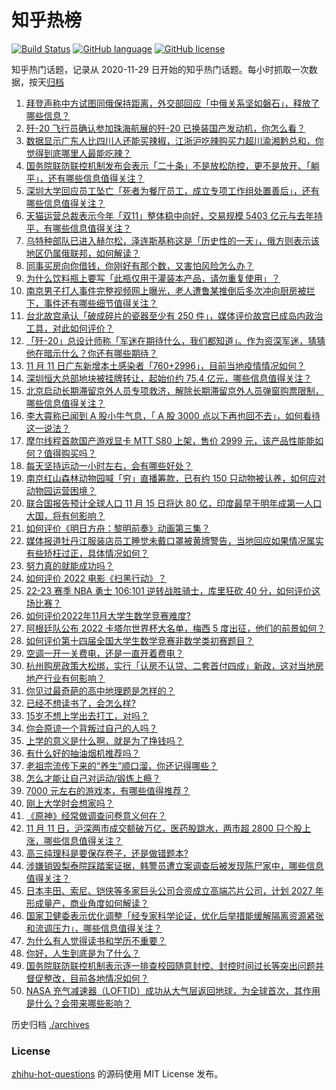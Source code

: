 # 知乎热榜
[![Build Status](https://github.com/ToWeLong/zhihu-hot-questions/workflows/CI/badge.svg)](https://github.com/ToWeLong/zhihu-hot-questions/actions)
[![GitHub language](https://img.shields.io/badge/language-golang-orange.svg)](https://golang.org/)
[![GitHub license](https://img.shields.io/github/license/ToWeLong/zhihu-hot-questions)](https://github.com/ToWeLong/zhihu-hot-questions/blob/main/LICENSE)

知乎热门话题，记录从 2020-11-29 日开始的知乎热门话题。每小时抓取一次数据，按天[归档](./archives)

<!-- BEGIN -->

1. [拜登声称中方试图同俄保持距离，外交部回应「中俄关系坚如磐石」，释放了哪些信息？](https://www.zhihu.com/question/566080312)
1. [歼-20 飞行员确认参加珠海航展的歼-20 已换装国产发动机，你怎么看？](https://www.zhihu.com/question/565990677)
1. [数据显示广东人比四川人还能买辣椒，江浙沪吃辣购买力超川渝湘黔总和，你觉得到底哪里人最能吃辣？](https://www.zhihu.com/question/566054409)
1. [国务院联防联控机制发布会表示「二十条」不是放松防控，更不是放开、「躺平」，还有哪些信息值得关注？](https://www.zhihu.com/question/566254559)
1. [深圳大学回应员工坠亡「死者为餐厅员工，成立专项工作组处置善后」，还有哪些信息值得关注？](https://www.zhihu.com/question/566231553)
1. [天猫运营总裁表示今年「双11」整体稳中向好，交易规模 5403 亿元与去年持平，有哪些信息值得关注？](https://www.zhihu.com/question/566071602)
1. [乌特种部队已进入赫尔松，泽连斯基称这是「历史性的一天」，俄方则表示该地区仍属俄联邦，如何解读？](https://www.zhihu.com/question/566241750)
1. [同事买房向你借钱，你刚好有那个数，又害怕风险怎么办？](https://www.zhihu.com/question/561064068)
1. [为什么饮料瓶上要写「此瓶仅用于灌装本产品，请勿重复使用」？](https://www.zhihu.com/question/325657727)
1. [南京男子打人事件完整视频网上曝光，老人遭鲁某推倒后多次冲向厨房被拦下，事件还有哪些细节值得关注？](https://www.zhihu.com/question/566223577)
1. [台北故宫承认「破成碎片的瓷器至少有 250 件」，媒体评价故宫已成岛内政治工具，对此如何评价？](https://www.zhihu.com/question/565791637)
1. [「歼-20」总设计师称「军迷在期待什么，我们都知道」。作为资深军迷，猜猜他在暗示什么？你还有哪些期待？](https://www.zhihu.com/question/565222687)
1. [11 月 11 日广东新增本土感染者「760+2996」，目前当地疫情情况如何？](https://www.zhihu.com/question/566205891)
1. [深圳恒大总部地块被挂牌转让，起始价约 75.4 亿元，哪些信息值得关注？](https://www.zhihu.com/question/566089833)
1. [北京启动长期滞留京外人员专项救济，解除长期滞留京外人员弹窗购票限制，哪些信息值得关注？](https://www.zhihu.com/question/566268389)
1. [李大霄称已闻到 A 股小牛气息，「 A 股 3000 点以下再也回不去」，如何看待这一说法？](https://www.zhihu.com/question/566041628)
1. [摩尔线程首款国产游戏显卡 MTT S80 上架，售价 2999 元，该产品性能能如何？值得购买吗？](https://www.zhihu.com/question/565992203)
1. [每天坚持运动一小时左右，会有哪些好处？](https://www.zhihu.com/question/534888239)
1. [南京红山森林动物园喊「穷」直播筹款，已有约 150 只动物被认养，如何应对动物园运营困境？](https://www.zhihu.com/question/565556759)
1. [联合国报告预计全球人口 11 月 15 日将达 80 亿，印度最早于明年成第一人口大国，将有何影响？](https://www.zhihu.com/question/565982678)
1. [如何评价《明日方舟：黎明前奏》动画第三集？](https://www.zhihu.com/question/566049743)
1. [媒体报道牡丹江服装店员工睡觉未戴口罩被黄牌警告，当地回应如果情况属实有些矫枉过正，具体情况如何？](https://www.zhihu.com/question/566252432)
1. [努力真的就能成功吗？](https://www.zhihu.com/question/530064628)
1. [如何评价 2022 电影《扫黑行动》？](https://www.zhihu.com/question/565319023)
1. [22-23 赛季 NBA 勇士 106:101 逆转战胜骑士，库里狂砍 40 分，如何评价这场比赛？](https://www.zhihu.com/question/566230453)
1. [如何评价2022年11月大学生数学竞赛难度?](https://www.zhihu.com/question/566232210)
1. [阿根廷队公布 2022 卡塔尔世界杯大名单，梅西 5 度出征，他们的前景如何？](https://www.zhihu.com/question/566097308)
1. [如何评价第十四届全国大学生数学竞赛非数学类初赛题目？](https://www.zhihu.com/question/566102277)
1. [空调一开一关费电，还是一直开着费电？](https://www.zhihu.com/question/285831334)
1. [杭州购房政策大松绑，实行「认房不认贷、二套首付四成」新政，这对当地房地产行业有何影响？](https://www.zhihu.com/question/566078237)
1. [你见过最奇葩的高中地理题是怎样的？](https://www.zhihu.com/question/266703570)
1. [已经不想读书了，会怎么样?](https://www.zhihu.com/question/566096869)
1. [15岁不想上学出去打工，对吗？](https://www.zhihu.com/question/565859352)
1. [你会原谅一个背叛过自己的人吗？](https://www.zhihu.com/question/565323777)
1. [上学的意义是什么啊，就是为了挣钱吗？](https://www.zhihu.com/question/564872423)
1. [有什么好的抽油烟机推荐吗？](https://www.zhihu.com/question/424167178)
1. [老祖宗流传下来的“养生”顺口溜，你还记得哪些？](https://www.zhihu.com/question/559364920)
1. [怎么才能让自己对运动/锻炼上瘾？](https://www.zhihu.com/question/557250964)
1. [7000 元左右的游戏本，有哪些值得推荐？](https://www.zhihu.com/question/522960013)
1. [刚上大学时会想家吗？](https://www.zhihu.com/question/559495415)
1. [《原神》经常做调查问卷意义何在？](https://www.zhihu.com/question/516100713)
1. [11 月 11 日，沪深两市成交额破万亿，医药股跳水，两市超 2800 只个股上涨，哪些信息值得关注？](https://www.zhihu.com/question/565995022)
1. [高三纯理科是要保存卷子，还是做错题本?](https://www.zhihu.com/question/564443062)
1. [涉嫌销毁梨泰院踩踏案证据，韩警员遭立案调查后被发现陈尸家中，哪些信息值得关注？](https://www.zhihu.com/question/566045808)
1. [日本丰田、索尼、铠侠等多家巨头公司合资成立高端芯片公司，计划 2027 年形成量产，商业角度如何解读？](https://www.zhihu.com/question/565850812)
1. [国家卫健委表示优化调整「经专家科学论证，优化后举措能缓解隔离资源紧张和流调压力」，哪些信息值得关注？](https://www.zhihu.com/question/566258205)
1. [为什么有人觉得读书和学历不重要？](https://www.zhihu.com/question/566102244)
1. [你好，人生到底是为了什么？](https://www.zhihu.com/question/566061702)
1. [国务院联防联控机制表示逐一排查校园随意封控、封控时间过长等突出问题并督促整改，目前各地情况如何？](https://www.zhihu.com/question/566049818)
1. [NASA 充气减速器（LOFTID）成功从大气层返回地球，为全球首次，其作用是什么？会带来哪些影响？](https://www.zhihu.com/question/566015757)

<!-- END -->

历史归档 [./archives](./archives)


### License
[zhihu-hot-questions](https://github.com/towelong/zhihu-hot-questions) 的源码使用 MIT License 发布。